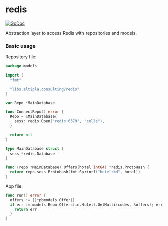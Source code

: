 
# redis

[![GoDoc](https://godoc.org/libs.altipla.consulting/redis?status.svg)](https://godoc.org/libs.altipla.consulting/redis)

Abstraction layer to access Redis with repositories and models.


### Basic usage

Repository file:

```go
package models

import (
  "fmt"

  "libs.altipla.consulting/redis"
)

var Repo *MainDatabase

func ConnectRepo() error {
  Repo = &MainDatabase{
    sess: redis.Open("redis:6379", "cells"),
  }

  return nil
}

type MainDatabase struct {
  sess *redis.Database
}

func (repo *MainDatabase) Offers(hotel int64) *redis.ProtoHash {
  return repo.sess.ProtoHash(fmt.Sprintf("hotel:%d", hotel))
}
```

App file:

```go
func run() error {
  offers := []*pbmodels.Offer{}
  if err := models.Repo.Offers(in.Hotel).GetMulti(codes, &offers); err != nil {
    return err
  }
}
```

